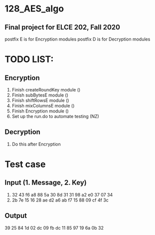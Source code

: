 # 128_AES_algo
## Final project for ELCE 202, Fall 2020

postfix E is for Encryption modules
postfix D is for Decryption modules

# TODO LIST:
## Encryption
1. Finish createRoundKey module ()
2. Finish subBytesE module ()
3. Finish shiftRowsE module ()
4. Finish mixColumnsE module ()
5. Finish Encryption module ()
6. Set up the run.do to automate testing (NZ)
## Decryption
1. Do this after Encryption

# Test case
## Input (1. Message, 2. Key)
1. 32 43 f6 a8 88 5a 30 8d 31 31 98 a2 e0 37 07 34
2. 2b 7e 15 16 28 ae d2 a6 ab f7 15 88 09 cf 4f 3c
## Output
39 25 84 1d 02 dc 09 fb dc 11 85 97 19 6a 0b 32